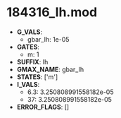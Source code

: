 # 184316_Ih.mod

- **G_VALS**:
  - gbar_Ih: 1e-05
- **GATES**:
  - m: 1
- **SUFFIX**: Ih
- **GMAX_NAME**: gbar_Ih
- **STATES**: ['m']
- **I_VALS**:
  - 6.3: 3.250808991558182e-05
  - 37: 3.250808991558182e-05
- **ERROR_FLAGS**: []

